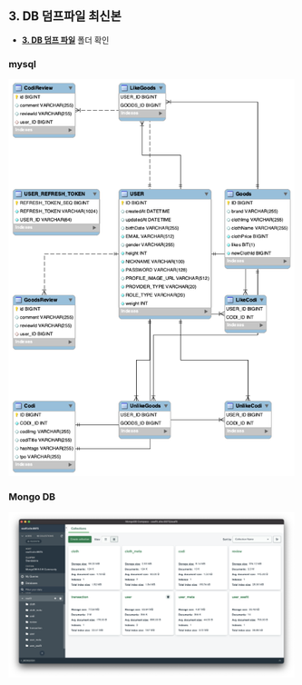 ## 3. DB 덤프파일 최신본

* **<u>3. DB 덤프 파일</u>** 폴더 확인



### mysql 

![erd](./img/ERD.png)



### Mongo DB

![mongo](./img/MongoDB_Collections.png)

